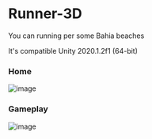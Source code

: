 # Runner-3D

You can running per some Bahia beaches

It's compatible Unity 2020.1.2f1 (64-bit)

### Home
![image](https://user-images.githubusercontent.com/32804625/97230712-2f9ae100-17b9-11eb-8d8e-6aeb9b7c6ac0.png)

### Gameplay
![image](https://user-images.githubusercontent.com/32804625/97231850-f2cfe980-17ba-11eb-8a22-011ed43a0dd2.png)

